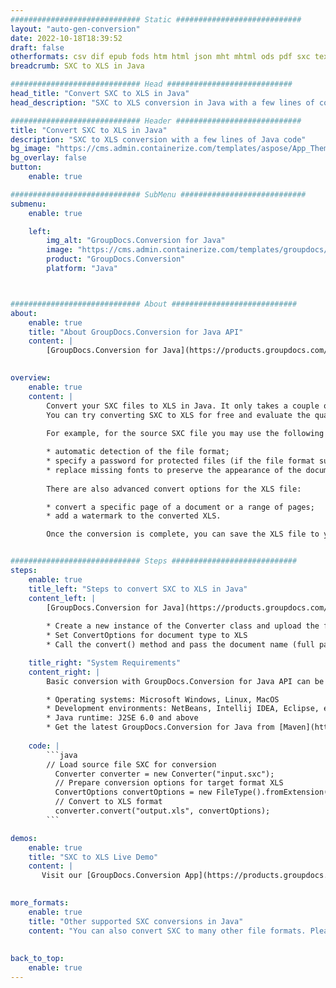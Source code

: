 ```yaml
---
############################# Static ############################
layout: "auto-gen-conversion"
date: 2022-10-18T18:39:52
draft: false
otherformats: csv dif epub fods htm html json mht mhtml ods pdf sxc tex tsv xlam xls xlsb xlsm xlsx xlt xltm xltx xml xps
breadcrumb: SXC to XLS in Java

############################# Head ############################
head_title: "Convert SXC to XLS in Java"
head_description: "SXC to XLS conversion in Java with a few lines of code. Convert over 160 file formats using the GroupDocs document conversion API for Java"

############################# Header ############################
title: "Convert SXC to XLS in Java"
description: "SXC to XLS conversion with a few lines of Java code"
bg_image: "https://cms.admin.containerize.com/templates/aspose/App_Themes/V3/images/bg/header1.png"
bg_overlay: false
button:
    enable: true

############################# SubMenu ############################
submenu:
    enable: true

    left:
        img_alt: "GroupDocs.Conversion for Java"
        image: "https://cms.admin.containerize.com/templates/groupdocs/images/product-logos/90x90-noborder/groupdocs-conversion-java.png"
        product: "GroupDocs.Conversion"
        platform: "Java"



############################# About ############################
about:
    enable: true
    title: "About GroupDocs.Conversion for Java API"
    content: |
        [GroupDocs.Conversion for Java](https://products.groupdocs.com/conversion/java/) is an advanced file format conversion API for converting between popular image and document formats such as Microsoft Office, OpenDocument, PDF, HTML, email, CAD. and much more with just a few lines of code. The native API automatically detects the formats of the original documents and offers many options for customizing the converted documents. Along with the function of extracting information from a document, it also supports caching of the conversion results to the local disk by default. However, any type of cache storage can be supported by implementing the appropriate interfaces - Amazon S3, Dropbox, Google Drive, Windows Azure, Reddis, or any others.
    

overview:
    enable: true
    content: |
        Convert your SXC files to XLS in Java. It only takes a couple of lines of Java code on any platform of your choice, such as Windows, Linux, macOS.
        You can try converting SXC to XLS for free and evaluate the quality of the conversion results. Along with simple file conversion scripts, you can try more sophisticated options for loading the SXC source file and storing the XLS output. 
        
        For example, for the source SXC file you may use the following load options:

        * automatic detection of the file format;
        * specify a password for protected files (if the file format supports it);
        * replace missing fonts to preserve the appearance of the document.
        
        There are also advanced convert options for the XLS file:

        * convert a specific page of a document or a range of pages;
        * add a watermark to the converted XLS.

        Once the conversion is complete, you can save the XLS file to your local file path or to any third party storage such as FTP, Amazon S3, Google Drive, Dropbox etc. Please note - to convert SXC to XLS, you do not need to install any additional software, such as MS Office, Open Office, Adobe Acrobat Reader etc.


############################# Steps ############################
steps:
    enable: true
    title_left: "Steps to convert SXC to XLS in Java"
    content_left: |
        [GroupDocs.Conversion for Java](https://products.groupdocs.com/conversion/java/) allows developers to easily convert SXC file to XLS with a few lines of code.
        
        * Create a new instance of the Converter class and upload the file SXC with the full path
        * Set ConvertOptions for document type to XLS
        * Call the convert() method and pass the document name (full path) and format (XLS) as a parameter

    title_right: "System Requirements"
    content_right: |
        Basic conversion with GroupDocs.Conversion for Java API can be done with just a few lines of code. Our APIs are supported on all major platforms and operating systems. Before executing the code below, make sure you have the following prerequisites installed on your system.

        * Operating systems: Microsoft Windows, Linux, MacOS
        * Development environments: NetBeans, Intellij IDEA, Eclipse, etc.
        * Java runtime: J2SE 6.0 and above
        * Get the latest GroupDocs.Conversion for Java from [Maven](https://repository.groupdocs.com/webapp/#/artifacts/browse/tree/General/repo/com/groupdocs/groupdocs-conversion)
         
    code: |
        ```java    
        // Load source file SXC for conversion
          Converter converter = new Converter("input.sxc");
          // Prepare conversion options for target format XLS
          ConvertOptions convertOptions = new FileType().fromExtension("xls").getConvertOptions();
          // Convert to XLS format
          converter.convert("output.xls", convertOptions);
        ```

demos:
    enable: true
    title: "SXC to XLS Live Demo"
    content: |
       Visit our [GroupDocs.Conversion App](https://products.groupdocs.app/conversion/family) website and try SXC to XLS conversion now. The free demo has the following benefits
          

more_formats:
    enable: true
    title: "Other supported SXC conversions in Java"
    content: "You can also convert SXC to many other file formats. Please see the list below."
       
       
back_to_top:
    enable: true
---
```

